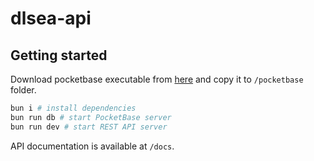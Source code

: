 # dlsea-api

## Getting started

Download pocketbase executable from [here](https://pocketbase.io/docs/) and copy it to `/pocketbase` folder.

```bash
bun i # install dependencies
bun run db # start PocketBase server
bun run dev # start REST API server
```

API documentation is available at `/docs`.
